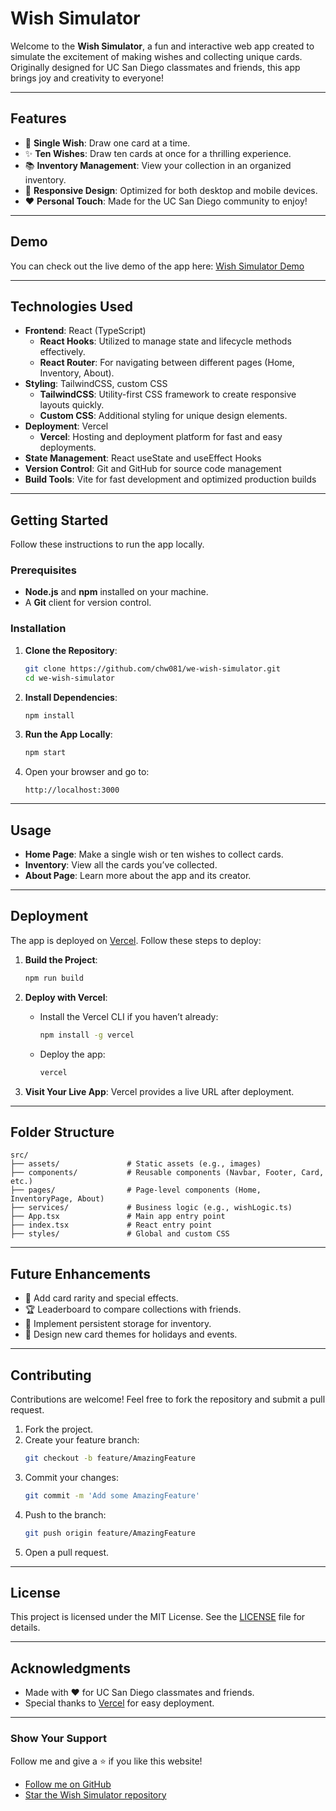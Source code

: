 # **Wish Simulator**

Welcome to the **Wish Simulator**, a fun and interactive web app created to simulate the excitement of making wishes and collecting unique cards. Originally designed for UC San Diego classmates and friends, this app brings joy and creativity to everyone!

---

## **Features**

- 🎲 **Single Wish**: Draw one card at a time.
- ✨ **Ten Wishes**: Draw ten cards at once for a thrilling experience.
- 📚 **Inventory Management**: View your collection in an organized inventory.
- 📱 **Responsive Design**: Optimized for both desktop and mobile devices.
- ❤️ **Personal Touch**: Made for the UC San Diego community to enjoy!

---

## **Demo**

You can check out the live demo of the app here: [Wish Simulator Demo](https://we-wish-simulator.vercel.app)

---

## **Technologies Used**

- **Frontend**: React (TypeScript)
  - **React Hooks**: Utilized to manage state and lifecycle methods effectively.
  - **React Router**: For navigating between different pages (Home, Inventory, About).
- **Styling**: TailwindCSS, custom CSS
  - **TailwindCSS**: Utility-first CSS framework to create responsive layouts quickly.
  - **Custom CSS**: Additional styling for unique design elements.
- **Deployment**: Vercel
  - **Vercel**: Hosting and deployment platform for fast and easy deployments.
- **State Management**: React useState and useEffect Hooks
- **Version Control**: Git and GitHub for source code management
- **Build Tools**: Vite for fast development and optimized production builds

---

## **Getting Started**

Follow these instructions to run the app locally.

### **Prerequisites**
- **Node.js** and **npm** installed on your machine.
- A **Git** client for version control.

### **Installation**

1. **Clone the Repository**:
   ```bash
   git clone https://github.com/chw081/we-wish-simulator.git
   cd we-wish-simulator
   ```

2. **Install Dependencies**:
   ```bash
   npm install
   ```

3. **Run the App Locally**:
   ```bash
   npm start
   ```

4. Open your browser and go to:
   ```
   http://localhost:3000
   ```

---

## **Usage**

- **Home Page**: Make a single wish or ten wishes to collect cards.
- **Inventory**: View all the cards you’ve collected.
- **About Page**: Learn more about the app and its creator.

---

## **Deployment**

The app is deployed on [Vercel](https://vercel.com/). Follow these steps to deploy:

1. **Build the Project**:
   ```bash
   npm run build
   ```

2. **Deploy with Vercel**:
   - Install the Vercel CLI if you haven’t already:
     ```bash
     npm install -g vercel
     ```
   - Deploy the app:
     ```bash
     vercel
     ```

3. **Visit Your Live App**:
   Vercel provides a live URL after deployment.

---

## **Folder Structure**

```plaintext
src/
├── assets/               # Static assets (e.g., images)
├── components/           # Reusable components (Navbar, Footer, Card, etc.)
├── pages/                # Page-level components (Home, InventoryPage, About)
├── services/             # Business logic (e.g., wishLogic.ts)
├── App.tsx               # Main app entry point
├── index.tsx             # React entry point
├── styles/               # Global and custom CSS
```

---

## **Future Enhancements**

- 🌟 Add card rarity and special effects.
- 🏆 Leaderboard to compare collections with friends.
- 🔄 Implement persistent storage for inventory.
- 🎨 Design new card themes for holidays and events.

---

## **Contributing**

Contributions are welcome! Feel free to fork the repository and submit a pull request.

1. Fork the project.
2. Create your feature branch:
   ```bash
   git checkout -b feature/AmazingFeature
   ```
3. Commit your changes:
   ```bash
   git commit -m 'Add some AmazingFeature'
   ```
4. Push to the branch:
   ```bash
   git push origin feature/AmazingFeature
   ```
5. Open a pull request.

---

## **License**

This project is licensed under the MIT License. See the [LICENSE](LICENSE) file for details.

---

## **Acknowledgments**

- Made with ❤️ for UC San Diego classmates and friends.
- Special thanks to [Vercel](https://vercel.com/) for easy deployment.

---

### **Show Your Support**

Follow me and give a ⭐ if you like this website!

- [Follow me on GitHub](https://github.com/chw081)
- [Star the Wish Simulator repository](https://github.com/chw081/we-wish-simulator)
